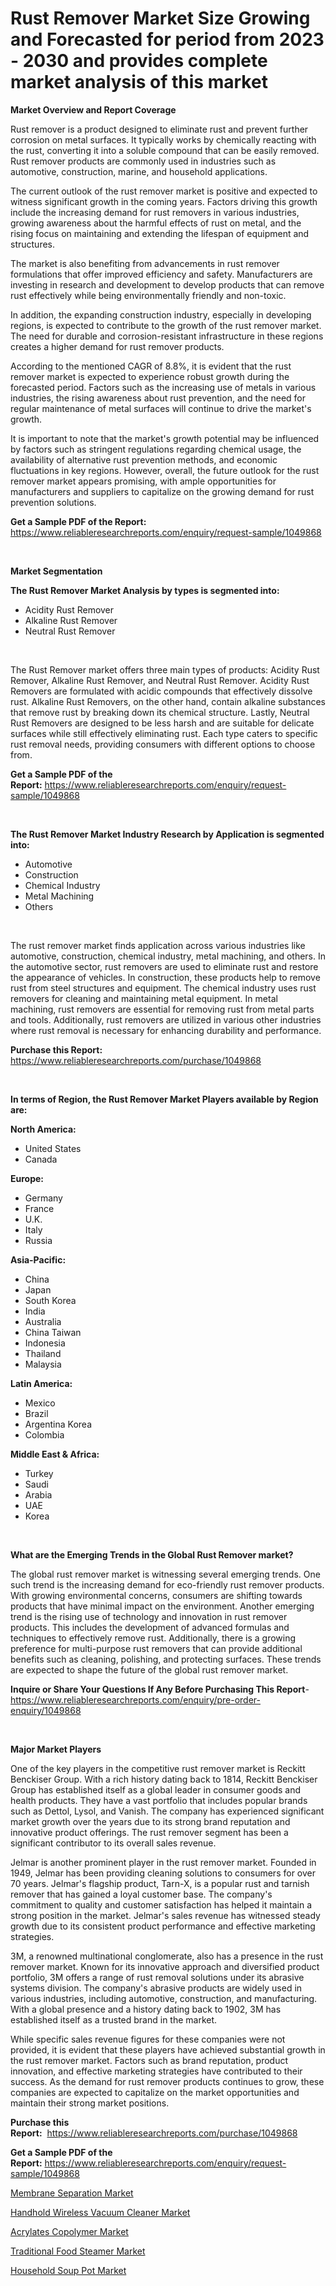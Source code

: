 <p><h1>Rust Remover Market Size Growing and Forecasted for period from 2023 - 2030 and provides complete market analysis of this market</h1></p><p><strong>Market Overview and Report Coverage</strong></p>
<p><p>Rust remover is a product designed to eliminate rust and prevent further corrosion on metal surfaces. It typically works by chemically reacting with the rust, converting it into a soluble compound that can be easily removed. Rust remover products are commonly used in industries such as automotive, construction, marine, and household applications.</p><p>The current outlook of the rust remover market is positive and expected to witness significant growth in the coming years. Factors driving this growth include the increasing demand for rust removers in various industries, growing awareness about the harmful effects of rust on metal, and the rising focus on maintaining and extending the lifespan of equipment and structures.</p><p>The market is also benefiting from advancements in rust remover formulations that offer improved efficiency and safety. Manufacturers are investing in research and development to develop products that can remove rust effectively while being environmentally friendly and non-toxic.</p><p>In addition, the expanding construction industry, especially in developing regions, is expected to contribute to the growth of the rust remover market. The need for durable and corrosion-resistant infrastructure in these regions creates a higher demand for rust remover products.</p><p>According to the mentioned CAGR of 8.8%, it is evident that the rust remover market is expected to experience robust growth during the forecasted period. Factors such as the increasing use of metals in various industries, the rising awareness about rust prevention, and the need for regular maintenance of metal surfaces will continue to drive the market's growth.</p><p>It is important to note that the market's growth potential may be influenced by factors such as stringent regulations regarding chemical usage, the availability of alternative rust prevention methods, and economic fluctuations in key regions. However, overall, the future outlook for the rust remover market appears promising, with ample opportunities for manufacturers and suppliers to capitalize on the growing demand for rust prevention solutions.</p></p>
<p><strong>Get a Sample PDF of the Report:</strong> <a href="https://www.reliableresearchreports.com/enquiry/request-sample/1049868">https://www.reliableresearchreports.com/enquiry/request-sample/1049868</a></p>
<p>&nbsp;</p>
<p><strong>Market Segmentation</strong></p>
<p><strong>The Rust Remover Market Analysis by types is segmented into:</strong></p>
<p><ul><li>Acidity Rust Remover</li><li>Alkaline Rust Remover</li><li>Neutral Rust Remover</li></ul></p>
<p>&nbsp;</p>
<p><p>The Rust Remover market offers three main types of products: Acidity Rust Remover, Alkaline Rust Remover, and Neutral Rust Remover. Acidity Rust Removers are formulated with acidic compounds that effectively dissolve rust. Alkaline Rust Removers, on the other hand, contain alkaline substances that remove rust by breaking down its chemical structure. Lastly, Neutral Rust Removers are designed to be less harsh and are suitable for delicate surfaces while still effectively eliminating rust. Each type caters to specific rust removal needs, providing consumers with different options to choose from.</p></p>
<p><strong>Get a Sample PDF of the Report:</strong>&nbsp;<a href="https://www.reliableresearchreports.com/enquiry/request-sample/1049868">https://www.reliableresearchreports.com/enquiry/request-sample/1049868</a></p>
<p>&nbsp;</p>
<p><strong>The Rust Remover Market Industry Research by Application is segmented into:</strong></p>
<p><ul><li>Automotive</li><li>Construction</li><li>Chemical Industry</li><li>Metal Machining</li><li>Others</li></ul></p>
<p>&nbsp;</p>
<p><p>The rust remover market finds application across various industries like automotive, construction, chemical industry, metal machining, and others. In the automotive sector, rust removers are used to eliminate rust and restore the appearance of vehicles. In construction, these products help to remove rust from steel structures and equipment. The chemical industry uses rust removers for cleaning and maintaining metal equipment. In metal machining, rust removers are essential for removing rust from metal parts and tools. Additionally, rust removers are utilized in various other industries where rust removal is necessary for enhancing durability and performance.</p></p>
<p><strong>Purchase this Report:</strong>&nbsp; <a href="https://www.reliableresearchreports.com/purchase/1049868">https://www.reliableresearchreports.com/purchase/1049868</a></p>
<p>&nbsp;</p>
<p><strong>In terms of Region, the Rust Remover Market Players available by Region are:</strong></p>
<p>
    <p> <strong> North America: </strong>
        <ul>
            <li>United States</li>
            <li>Canada</li>
        </ul>
        </p> 
    <p> <strong> Europe: </strong>
        <ul>
            <li>Germany</li>
            <li>France</li>
            <li>U.K.</li>
            <li>Italy</li>
            <li>Russia</li>
        </ul>
        </p> 
    <p> <strong> Asia-Pacific: </strong>
        <ul>
            <li>China</li>
            <li>Japan</li>
            <li>South Korea</li>
            <li>India</li>
            <li>Australia</li>
            <li>China Taiwan</li>
            <li>Indonesia</li>
            <li>Thailand</li>
            <li>Malaysia</li>
        </ul>
        </p> 
    <p> <strong> Latin America: </strong>
        <ul>
            <li>Mexico</li>
            <li>Brazil</li>
            <li>Argentina Korea</li>
            <li>Colombia</li>
        </ul>
        </p> 
    <p> <strong> Middle East & Africa: </strong>
        <ul>
            <li>Turkey</li>
            <li>Saudi</li>
            <li>Arabia</li>
            <li>UAE</li>
            <li>Korea</li>
        </ul>
    </p>
    </p>
<p>&nbsp;</p>
<p><strong>What are the Emerging Trends in the Global Rust Remover market?</strong></p>
<p><p>The global rust remover market is witnessing several emerging trends. One such trend is the increasing demand for eco-friendly rust remover products. With growing environmental concerns, consumers are shifting towards products that have minimal impact on the environment. Another emerging trend is the rising use of technology and innovation in rust remover products. This includes the development of advanced formulas and techniques to effectively remove rust. Additionally, there is a growing preference for multi-purpose rust removers that can provide additional benefits such as cleaning, polishing, and protecting surfaces. These trends are expected to shape the future of the global rust remover market.</p></p>
<p><strong>Inquire or Share Your Questions If Any Before Purchasing This Report</strong>- <a href="https://www.reliableresearchreports.com/enquiry/pre-order-enquiry/1049868">https://www.reliableresearchreports.com/enquiry/pre-order-enquiry/1049868</a></p>
<p>&nbsp;</p>
<p><strong>Major Market Players</strong></p>
<p><p>One of the key players in the competitive rust remover market is Reckitt Benckiser Group. With a rich history dating back to 1814, Reckitt Benckiser Group has established itself as a global leader in consumer goods and health products. They have a vast portfolio that includes popular brands such as Dettol, Lysol, and Vanish. The company has experienced significant market growth over the years due to its strong brand reputation and innovative product offerings. The rust remover segment has been a significant contributor to its overall sales revenue.</p><p>Jelmar is another prominent player in the rust remover market. Founded in 1949, Jelmar has been providing cleaning solutions to consumers for over 70 years. Jelmar's flagship product, Tarn-X, is a popular rust and tarnish remover that has gained a loyal customer base. The company's commitment to quality and customer satisfaction has helped it maintain a strong position in the market. Jelmar's sales revenue has witnessed steady growth due to its consistent product performance and effective marketing strategies.</p><p>3M, a renowned multinational conglomerate, also has a presence in the rust remover market. Known for its innovative approach and diversified product portfolio, 3M offers a range of rust removal solutions under its abrasive systems division. The company's abrasive products are widely used in various industries, including automotive, construction, and manufacturing. With a global presence and a history dating back to 1902, 3M has established itself as a trusted brand in the market.</p><p>While specific sales revenue figures for these companies were not provided, it is evident that these players have achieved substantial growth in the rust remover market. Factors such as brand reputation, product innovation, and effective marketing strategies have contributed to their success. As the demand for rust remover products continues to grow, these companies are expected to capitalize on the market opportunities and maintain their strong market positions.</p></p>
<p><strong>Purchase this Report:</strong>&nbsp;&nbsp;<a href="https://www.reliableresearchreports.com/purchase/1049868">https://www.reliableresearchreports.com/purchase/1049868</a></p>
<p></p>
<p><strong>Get a Sample PDF of the Report:</strong>&nbsp;<a href="https://www.reliableresearchreports.com/enquiry/request-sample/1049868">https://www.reliableresearchreports.com/enquiry/request-sample/1049868</a></p>
<p><p><a href="https://github.com/kipkeeva/Market-Research-Report-List-1/blob/main/membrane-separation-market.md">Membrane Separation Market</a></p><p><a href="https://medium.com/@tommiefadel2023/handhold-wireless-vacuum-cleaner-market-size-market-outlook-and-market-forecast-2023-to-2030-41a4655c37c7">Handhold Wireless Vacuum Cleaner Market</a></p><p><a href="https://github.com/provorikovar/Market-Research-Report-List-1/blob/main/acrylates-copolymer-market.md">Acrylates Copolymer Market</a></p><p><a href="https://medium.com/@kimwalker82/traditional-food-steamer-market-insights-into-market-cagr-market-trends-and-growth-strategies-f2d2335eacc3">Traditional Food Steamer Market</a></p><p><a href="https://medium.com/@abdulkoss1954/household-soup-pot-market-furnishes-information-on-market-share-market-trends-and-market-growth-01cb7e9e272f">Household Soup Pot Market</a></p></p>